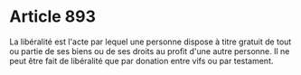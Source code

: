 # Article 893

La libéralité est l'acte par lequel une personne dispose à titre gratuit de tout ou partie de ses biens ou de ses droits au profit d'une autre personne.   Il ne peut être fait de libéralité que par donation entre vifs ou par testament.